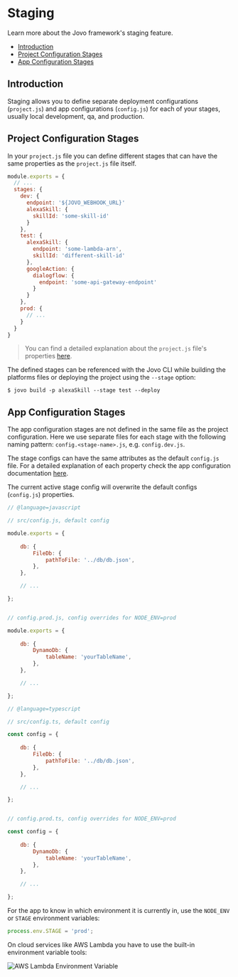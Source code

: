 # Staging

Learn more about the Jovo framework's staging feature.

* [Introduction](#introduction)
* [Project Configuration Stages](#project-configuration-stages)
* [App Configuration Stages](#app-configuration-stages)

## Introduction

Staging allows you to define separate deployment configurations (`project.js`) and app configurations (`config.js`) for each of your stages, usually local development, qa, and production.


## Project Configuration Stages

In your `project.js` file you can define different stages that can have the same properties as the `project.js` file itself.

```js
module.exports = {
  // ...
  stages: {
    dev: {
      endpoint: '${JOVO_WEBHOOK_URL}'
      alexaSkill: {
        skillId: 'some-skill-id'
      }
    },
    test: {
      alexaSkill: {
        endpoint: 'some-lambda-arn',
        skillId: 'different-skill-id'
      },
      googleAction: {
        dialogflow: {
          endpoint: 'some-api-gateway-endpoint'
        }
      }
    },
    prod: {
      // ...
    }
  }
}
```

> You can find a detailed explanation about the `project.js` file's properties [here](../configuration/project-js.md '../project-js').

The defined stages can be referenced with the Jovo CLI while building the platforms files or deploying the project using the `--stage` option:

```shell
$ jovo build -p alexaSkill --stage test --deploy
```

## App Configuration Stages

The app configuration stages are not defined in the same file as the project configuration. Here we use separate files for each stage with the following naming pattern: `config.<stage-name>.js`, e.g. `config.dev.js`.

The stage configs can have the same attributes as the default `config.js` file. For a detailed explanation of each property check the app configuration documentation [here](../configuration/config-js.md '../config-js').

The current active stage config will overwrite the default configs (`config.js`) properties. 

```javascript
// @language=javascript

// src/config.js, default config

module.exports = {
    
    db: {
        FileDb: {
            pathToFile: '../db/db.json',
        },
    },

    // ...

};


// config.prod.js, config overrides for NODE_ENV=prod

module.exports = {
    
    db: {
        DynamoDb: {
            tableName: 'yourTableName',
        },
    },

    // ...

};

// @language=typescript

// src/config.ts, default config

const config = {
    
    db: {
        FileDb: {
            pathToFile: '../db/db.json',
        },
    },

    // ...

};


// config.prod.ts, config overrides for NODE_ENV=prod

const config = {
    
    db: {
        DynamoDb: {
            tableName: 'yourTableName',
        },
    },

    // ...

};
```

For the app to know in which environment it is currently in, use the `NODE_ENV` or `STAGE` environment variables:

```js
process.env.STAGE = 'prod';
```

On cloud services like AWS Lambda you have to use the built-in environment variable tools:

![AWS Lambda Environment Variable](../img/staging-env-lambda.png)


<!--[metadata]: {"description": "Learn how to use staging effectively with your Jovo projects.", "route": "staging"}-->
